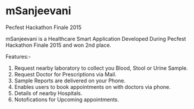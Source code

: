 # mSanjeevani
Pecfest Hackathon Finale 2015

mSanjeevani is a Healthcare Smart Application Developed During Pecfest Hackathon Finale 2015 and won 2nd place.

Features:-

1) Request nearby laboratory to collect you Blood, Stool or Urine Sample.
2) Request Doctor for Prescriptions via Mail.
3) Sample Reports are delivered on your Phone.
4) Enables users to book appointments on with doctors via phone.
5) Details of nearby Hospitals.
6) Notofications for Upcoming appointments.
